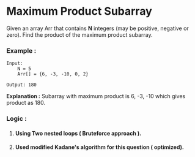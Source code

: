 # Maximum Product Subarray

Given an array Arr that contains **N** integers (may be positive, negative or zero). Find the product of the maximum product subarray.

### Example :

```
Input:
	N = 5
	Arr[] = {6, -3, -10, 0, 2}
	
Output: 180
```
**Explanation :** Subarray with maximum product is  6, -3, -10 which gives product as 180.

### Logic :

1. #### Using Two nested loops ( Bruteforce approach ).
1. #### Used modified Kadane's algorithm for this question ( optimized).